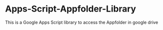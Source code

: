 # Apps-Script-Appfolder-Library
This is a Google Apps Script library to access the Appfolder in google drive
